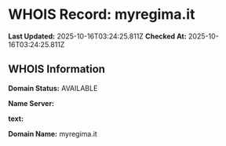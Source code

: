 # WHOIS Record: myregima.it

**Last Updated:** 2025-10-16T03:24:25.811Z
**Checked At:** 2025-10-16T03:24:25.811Z

## WHOIS Information

**Domain Status:** AVAILABLE

**Name Server:** 

**text:** 

**Domain Name:** myregima.it

